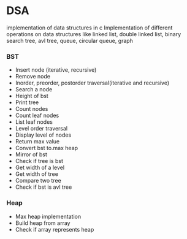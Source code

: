 # DSA
implementation of data structures in c
Implementation of different operations on data structures like linked list, double linked list, binary search tree, avl tree, queue, circular queue, graph

### BST
- Insert node (iterative, recursive)
- Remove node
- Inorder, preorder, postorder traversal(iterative and recursive)
- Search a node
- Height of bst
- Print tree 
- Count nodes
- Count leaf nodes
- List leaf nodes
- Level order traversal
- Display level of nodes
- Return max value
- Convert bst to.max heap
- Mirror of bst
- Check if tree is bst
- Get width of a level
- Get width of tree
- Compare two tree
- Check if bst is avl tree

### Heap
- Max heap implementation
- Build heap from array
- Check if array represents heap
